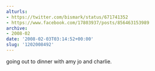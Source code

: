 ```yaml
---
alturls:
- https://twitter.com/bismark/status/671741352
- https://www.facebook.com/17803937/posts/856463153989
archive:
- 2008-02
date: '2008-02-03T03:14:52+00:00'
slug: '1202008492'
---
```


going out to dinner with amy jo and charlie.

